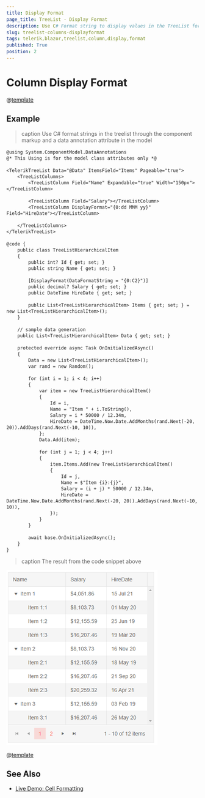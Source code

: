 ```yaml
---
title: Display Format
page_title: TreeList - Display Format
description: Use C# Format string to display values in the TreeList for Blazor.
slug: treelist-columns-displayformat
tags: telerik,blazor,treelist,column,display,format
published: True
position: 2
---
```


# Column Display Format

@[template](/_contentTemplates/grid/common-link.md#display-format-basics)

## Example

>caption Use C# format strings in the treelist through the component markup and a data annotation attribute in the model

````CSHTML
@using System.ComponentModel.DataAnnotations
@* This Using is for the model class attributes only *@

<TelerikTreeList Data="@Data" ItemsField="Items" Pageable="true">
    <TreeListColumns>
        <TreeListColumn Field="Name" Expandable="true" Width="150px"></TreeListColumn>

        <TreeListColumn Field="Salary"></TreeListColumn>
        <TreeListColumn DisplayFormat="{0:dd MMM yy}" Field="HireDate"></TreeListColumn>

    </TreeListColumns>
</TelerikTreeList>

@code {
    public class TreeListHierarchicalItem
    {
        public int? Id { get; set; }
        public string Name { get; set; }

        [DisplayFormat(DataFormatString = "{0:C2}")]
        public decimal? Salary { get; set; }
        public DateTime HireDate { get; set; }

        public List<TreeListHierarchicalItem> Items { get; set; } = new List<TreeListHierarchicalItem>();
    }

    // sample data generation
    public List<TreeListHierarchicalItem> Data { get; set; }

    protected override async Task OnInitializedAsync()
    {
        Data = new List<TreeListHierarchicalItem>();
        var rand = new Random();

        for (int i = 1; i < 4; i++)
        {
            var item = new TreeListHierarchicalItem()
            {
                Id = i,
                Name = "Item " + i.ToString(),
                Salary = i * 50000 / 12.34m,
                HireDate = DateTime.Now.Date.AddMonths(rand.Next(-20, 20)).AddDays(rand.Next(-10, 10)),
            };
            Data.Add(item);

            for (int j = 1; j < 4; j++)
            {
                item.Items.Add(new TreeListHierarchicalItem()
                {
                    Id = j,
                    Name = $"Item {i}:{j}",
                    Salary = (i + j) * 50000 / 12.34m,
                    HireDate = DateTime.Now.Date.AddMonths(rand.Next(-20, 20)).AddDays(rand.Next(-10, 10)),
                });
            }
        }

        await base.OnInitializedAsync();
    }
}
````

>caption The result from the code snippet above

![DisplayFormat basic sample](images/treelist-display-format.png)


@[template](/_contentTemplates/grid/common-link.md#display-format-notes)


## See Also

  * [Live Demo: Cell Formatting](https://demos.telerik.com/blazor-ui/treelist/cell-formatting)
